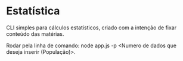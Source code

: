 # Estatística
CLI simples para cálculos estatísticos, criado com a intenção de fixar conteúdo das matérias.

Rodar pela linha de comando: node app.js -p <Numero de dados que deseja inserir (População)>.
